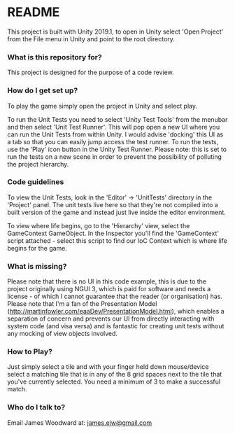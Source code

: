 # README #

This project is built with Unity 2019.1, to open in Unity select 'Open Project' from the File menu in Unity 
and point to the root directory.

### What is this repository for? ###

This project is designed for the purpose of a code review.

### How do I get set up? ###

To play the game simply open the project in Unity and select play.

To run the Unit Tests you need to select 'Unity Test Tools' from the menubar and then select 'Unit Test Runner'. 
This will pop open a new UI where you can run the Unit Tests from within Unity. I would advise 'docking' this UI 
as a tab so that you can easily jump access the test runner. To run the tests, use the 'Play' icon button in the 
Unity Test Runner. Please note: this is set to run the tests on a new scene in order to prevent the possibility 
of polluting the project hierarchy.

### Code guidelines ###

To view the Unit Tests, look in the 'Editor' -> 'UnitTests' directory in the 'Project' panel. The unit tests live here so that 
they're not compiled into a built version of the game and instead just live inside the editor environment.

To view where life begins, go to the 'Hierarchy' view, select the GameContext GameObject. In the Inspector you'll 
find the 'GameContext' script attached - select this script to find our IoC Context which is where life begins for the game.

### What is missing? ###

Please note that there is no UI in this code example, this is due to the project originally using NGUI 3, which is paid for software and needs a license - of which I cannot guarantee that the reader (or organisation) has. Please note that I'm a fan of the Presentation Model (http://martinfowler.com/eaaDev/PresentationModel.html), which enables a separation of concern and 
prevents our UI from directly interacting with system code (and visa versa) and is fantastic for creating unit tests 
without any mocking of view objects involved.

### How to Play? ###

Just simply select a tile and with your finger held down mouse/device select a matching tile that is in any of the 8 grid
spaces next to the tile that you've currently selected. You need a minimum of 3 to make a successful match.

### Who do I talk to? ###

Email James Woodward at: james.ejw@gmail.com
